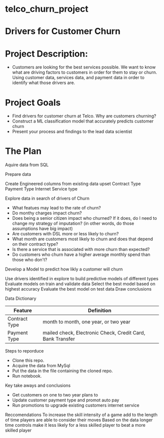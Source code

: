 # telco_churn_project
# Drivers for Customer Churn 

# Project Description: 
- Customers are looking for the best services possible. We want to know what are driving factors to customers in order for them to stay or churn. Using customer data, services data, and payment data in order to identify what those drivers are. 

# Project Goals 
- Find drivers for customer churn at Telco. Why are customers churning?
- Construct a ML classification model that accurately predicts customer churn
- Present your process and findings to the lead data scientist

# The Plan 
Aquire data from SQL

Prepare data

Create Engineered columns from existing data
upset
Contract Type
Payment Type
Internet Service type


Explore data in search of drivers of Churn
- What featues may lead to the rate of churn? 
- Do monthy charges impact churn? 
- Does being a senior citizen impact who churned? If it does, do I need to change my strategy of imputation? (in other words, do those assumptions have big impact)
- Are customers with DSL more or less likely to churn?
- What month are customers most likely to churn and does that depend on their contract type?
- Is there a service that is associated with more churn than expected?
- Do customers who churn have a higher average monthly spend than those who don't?

Develop a Model to predict how likly a customer will churn 

Use drivers identified in explore to build predictive models of different types
Evaluate models on train and validate data
Select the best model based on highest accuracy
Evaluate the best model on test data
Draw conclusions


Data Dictionary 

| Feature      | Definition             |  
|--------------|------------------------|
| Contract Type | month to month, one year, or two year|
| Payment Type      | mailed check, Electronic Check, Credit Card, Bank Transfer |


Steps to reporduce 

- Clone this repo.
- Acquire the data from MySql
- Put the data in the file containing the cloned repo.
- Run notebook.

Key take aways and conclusions 
- Get customers on one to two year plans to 
- Update customer payment type and promot auto pay
- Run promotions to upgrade existing customers internet service 


Reccomendations 
To increase the skill intensity of a game add to the length of time players are able to consider their moves
Based on the data longer time controls make it less likely for a less skilled player to beat a more skilled player